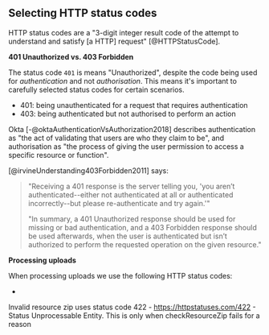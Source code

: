 ## Selecting HTTP status codes

HTTP status codes are a "3-digit integer result code of the attempt to understand and satisfy \[a HTTP\] request" [@HTTPStatusCode].

**401 Unauthorized vs. 403 Forbidden**

The status code `401` is means "Unauthorized", despite the code being used for _authentication_ and not _authorisation_. This means it's important to carefully selected status codes for certain scenarios.

-   401: being unauthenticated for a request that requires authentication
-   403: being authenticated but not authorised to perform an action

Okta [-@oktaAuthenticationVsAuthorization2018] describes authentication as
"the act of validating that users are who they claim to be",
and authorisation as "the process of giving the user permission to access a specific resource or function".

[@irvineUnderstanding403Forbidden2011] says:

> "Receiving a 401 response is the server telling you, 'you aren’t authenticated--either not authenticated at all or authenticated incorrectly--but please re-authenticate and try again.'"
>
> "In summary, a 401 Unauthorized response should be used for missing or bad authentication, and a 403 Forbidden response should be used afterwards, when the user is authenticated but isn’t authorized to perform the requested operation on the given resource."

<!-- Sources: (TODO)

-   https://stackoverflow.com/questions/3297048/403-forbidden-vs-401-unauthorized-http-responses
-   https://httpstatuses.com/401
-   https://httpstatuses.com/403
-   https://tools.ietf.org/html/rfc2616#section-10.4.2 -->

**Processing uploads**

When processing uploads we use the following HTTP status codes:

-

Invalid resource zip uses status code 422 - https://httpstatuses.com/422 - Status Unprocessable Entity. This is only when checkResourceZip fails for a reason
